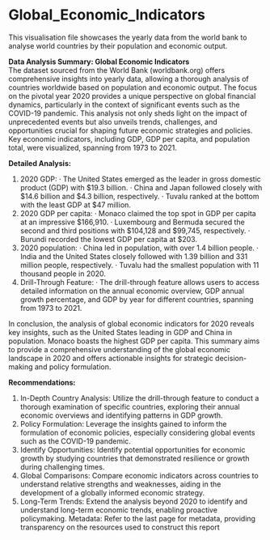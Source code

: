 # Global_Economic_Indicators
This visualisation file showcases the yearly data from the world bank to analyse world countries by their population and economic output.

**Data Analysis Summary: Global Economic Indicators**   
The dataset sourced from the World Bank (worldbank.org) offers comprehensive insights into yearly data, allowing a thorough analysis of countries worldwide based on population and economic output. The focus on the pivotal year 2020 provides a unique perspective on global financial dynamics, particularly in the context of significant events such as the COVID-19 pandemic. This analysis not only sheds light on the impact of unprecedented events but also unveils trends, challenges, and opportunities crucial for shaping future economic strategies and policies. Key economic indicators, including GDP, GDP per capita, and population total, were visualized, spanning from 1973 to 2021.

**Detailed Analysis:**
1. 2020 GDP:
·       The United States emerged as the leader in gross domestic product (GDP) with $19.3 billion.
·       China and Japan followed closely with $14.6 billion and $4.3 billion, respectively.
·       Tuvalu ranked at the bottom with the least GDP at $47 million.
2. 2020 GDP per capita:
·       Monaco claimed the top spot in GDP per capita at an impressive $166,910.
·       Luxembourg and Bermuda secured the second and third positions with $104,128 and $99,745, respectively.
·       Burundi recorded the lowest GDP per capita at $203.
3. 2020 population:
·       China led in population, with over 1.4 billion people.
·       India and the United States closely followed with 1.39 billion and 331 million people, respectively.
·       Tuvalu had the smallest population with 11 thousand people in 2020.
4. Drill-Through Feature:
·       The drill-through feature allows users to access detailed information on the annual economic overview, GDP annual growth percentage, and GDP by year for different countries, spanning from 1973 to 2021.
 
In conclusion, the analysis of global economic indicators for 2020 reveals key insights, such as the United States leading in GDP and China in population. Monaco boasts the highest GDP per capita. This summary aims to provide a comprehensive understanding of the global economic landscape in 2020 and offers actionable insights for strategic decision-making and policy formulation.

**Recommendations:**  
1. In-Depth Country Analysis: Utilize the drill-through feature to conduct a thorough examination of specific countries, exploring their annual economic overviews and identifying patterns in GDP growth.
2. Policy Formulation: Leverage the insights gained to inform the formulation of economic policies, especially considering global events such as the COVID-19 pandemic.
3. Identify Opportunities: Identify potential opportunities for economic growth by studying countries that demonstrated resilience or growth during challenging times.
4. Global Comparisons: Compare economic indicators across countries to understand relative strengths and weaknesses, aiding in the development of a globally informed economic strategy.
5. Long-Term Trends: Extend the analysis beyond 2020 to identify and understand long-term economic trends, enabling proactive policymaking.
Metadata: Refer to the last page for metadata, providing transparency on the resources used to construct this report
